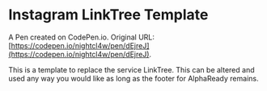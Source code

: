 # Instagram LinkTree Template

A Pen created on CodePen.io. Original URL: [https://codepen.io/nightcl4w/pen/dEjreJ](https://codepen.io/nightcl4w/pen/dEjreJ).

This is a template to replace the service LinkTree. This can be altered and used any way you would like as long as the footer for AlphaReady remains.
